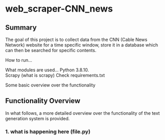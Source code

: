 # web_scraper-CNN_news

## Summary
The goal of this project is to collect data from the CNN (Cable News Network) website for a time specific window, store it in a database which can then be searched for specific contents.

How to run...

What modules are used...
Python 3.8.10.  
Scrapy (what is scrapy)
Check requirements.txt

Some basic overview over the functionality

## Functionality Overview

In what follows, a more detailed overview over the functionality of the text generation system is provided.

### 1. what is happening here (file.py)
